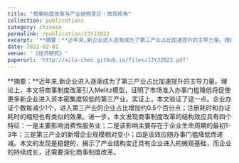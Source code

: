 ```yaml
---
title: "商事制度改革与产业结构变迁：微观视角"
collection: publications
category: chinese
permalink: /publication/JJYJ2022
excerpt: '**摘要：**近年来,新企业进入逐渐成为了第三产业占比加速提升的主导力量。理论上，本文将商事制度改革引入Melitz模型，证明了市场准入办事门槛降低将促使更多新企业进入资本密集度较低的第三产业。实证上，本文验证了这一点。企业办证个数每减少1个，进入第三产业的企业占比增加约0.5个百分点；注册耗时和办证耗时的缩短也有类似的效果。进一步，本文发现商事制度改革的结构效应具有四个特征：一是主要影响消费性服务业；二是该影响主要存在于企业生命周期的最初1-3年；三是第三产业的新增企业规模相对变小；四是该效应随办事门槛降低而递减。本文的发现是稳健的，揭示了产业结构变迁具有企业进入的微观基础，而企业的持续成长，还需要深化商事制度改革。'
date: 2022-02-01
venue: '《经济研究》'
paperurl: 'http://xilu-chen.github.io/files/JJYJ2022.pdf'
---
```


**摘要：**近年来,新企业进入逐渐成为了第三产业占比加速提升的主导力量。理论上，本文将商事制度改革引入Melitz模型，证明了市场准入办事门槛降低将促使更多新企业进入资本密集度较低的第三产业。实证上，本文验证了这一点。企业办证个数每减少1个，进入第三产业的企业占比增加约0.5个百分点；注册耗时和办证耗时的缩短也有类似的效果。进一步，本文发现商事制度改革的结构效应具有四个特征：一是主要影响消费性服务业；二是该影响主要存在于企业生命周期的最初1-3年；三是第三产业的新增企业规模相对变小；四是该效应随办事门槛降低而递减。本文的发现是稳健的，揭示了产业结构变迁具有企业进入的微观基础，而企业的持续成长，还需要深化商事制度改革。
